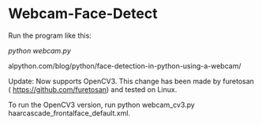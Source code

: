
Webcam-Face-Detect
==================

Run the program like this:

*python webcam.py*

alpython.com/blog/python/face-detection-in-python-using-a-webcam/


Update: Now supports OpenCV3. This change has been made by furetosan ( https://github.com/furetosan) and tested on Linux.

To run the OpenCV3 version, run python webcam_cv3.py haarcascade_frontalface_default.xml.
